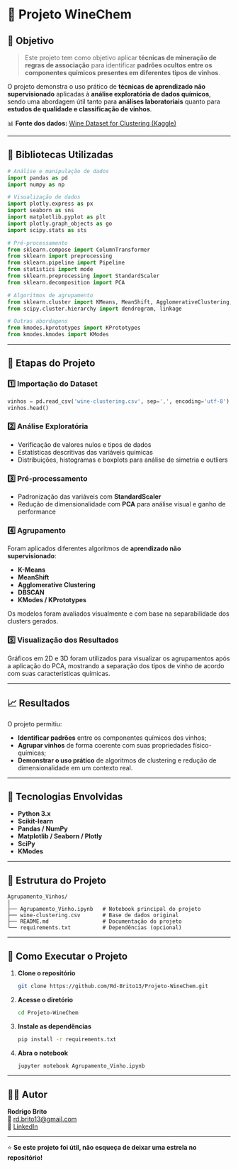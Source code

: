 # 🧪 Projeto WineChem

## 🎯 Objetivo

> Este projeto tem como objetivo aplicar **técnicas de mineração de regras de associação** para identificar **padrões ocultos entre os componentes químicos presentes em diferentes tipos de vinhos**.

O projeto demonstra o uso prático de **técnicas de aprendizado não supervisionado** aplicadas à **análise exploratória de dados químicos**, sendo uma abordagem útil tanto para **análises laboratoriais** quanto para **estudos de qualidade e classificação de vinhos**.

📊 **Fonte dos dados:** [Wine Dataset for Clustering (Kaggle)](https://www.kaggle.com/datasets/harrywang/wine-dataset-for-clustering)

---

## 🧰 Bibliotecas Utilizadas

```python
# Análise e manipulação de dados
import pandas as pd
import numpy as np

# Visualização de dados
import plotly.express as px
import seaborn as sns
import matplotlib.pyplot as plt
import plotly.graph_objects as go
import scipy.stats as sts

# Pré-processamento
from sklearn.compose import ColumnTransformer
from sklearn import preprocessing
from sklearn.pipeline import Pipeline
from statistics import mode
from sklearn.preprocessing import StandardScaler
from sklearn.decomposition import PCA

# Algoritmos de agrupamento
from sklearn.cluster import KMeans, MeanShift, AgglomerativeClustering, DBSCAN
from scipy.cluster.hierarchy import dendrogram, linkage

# Outras abordagens
from kmodes.kprototypes import KPrototypes
from kmodes.kmodes import KModes
```

---

## 🧬 Etapas do Projeto

### 1️⃣ Importação do Dataset
```python
vinhos = pd.read_csv('wine-clustering.csv', sep=',', encoding='utf-8')
vinhos.head()
```

### 2️⃣ Análise Exploratória
- Verificação de valores nulos e tipos de dados  
- Estatísticas descritivas das variáveis químicas  
- Distribuições, histogramas e boxplots para análise de simetria e outliers  

### 3️⃣ Pré-processamento
- Padronização das variáveis com **StandardScaler**  
- Redução de dimensionalidade com **PCA** para análise visual e ganho de performance  

### 4️⃣ Agrupamento
Foram aplicados diferentes algoritmos de **aprendizado não supervisionado**:
- **K-Means**  
- **MeanShift**  
- **Agglomerative Clustering**  
- **DBSCAN**  
- **KModes / KPrototypes**  

Os modelos foram avaliados visualmente e com base na separabilidade dos clusters gerados.

### 5️⃣ Visualização dos Resultados
Gráficos em 2D e 3D foram utilizados para visualizar os agrupamentos após a aplicação do PCA, mostrando a separação dos tipos de vinho de acordo com suas características químicas.

---

## 📈 Resultados

O projeto permitiu:
- **Identificar padrões** entre os componentes químicos dos vinhos;  
- **Agrupar vinhos** de forma coerente com suas propriedades físico-químicas;  
- **Demonstrar o uso prático** de algoritmos de clustering e redução de dimensionalidade em um contexto real.  

---

## 🧠 Tecnologias Envolvidas
- **Python 3.x**  
- **Scikit-learn**  
- **Pandas / NumPy**  
- **Matplotlib / Seaborn / Plotly**  
- **SciPy**  
- **KModes**

---

## 📂 Estrutura do Projeto
```
Agrupamento_Vinhos/
│
├── Agrupamento_Vinho.ipynb   # Notebook principal do projeto
├── wine-clustering.csv       # Base de dados original
├── README.md                 # Documentação do projeto
└── requirements.txt          # Dependências (opcional)
```

---

## 🚀 Como Executar o Projeto

1. **Clone o repositório**
   ```bash
   git clone https://github.com/Rd-Brito13/Projeto-WineChem.git
   ```
2. **Acesse o diretório**
   ```bash
   cd Projeto-WineChem
   ```
3. **Instale as dependências**
   ```bash
   pip install -r requirements.txt
   ```
4. **Abra o notebook**
   ```bash
   jupyter notebook Agrupamento_Vinho.ipynb
   ```

---

## 👨‍💻 Autor

**Rodrigo Brito**  
📧 [rd.brito13@gmail.com](mailto:rd.brito13@gmail.com)  
💼 [LinkedIn](https://www.linkedin.com/in/rd-brito13)

---

⭐ **Se este projeto foi útil, não esqueça de deixar uma estrela no repositório!**
